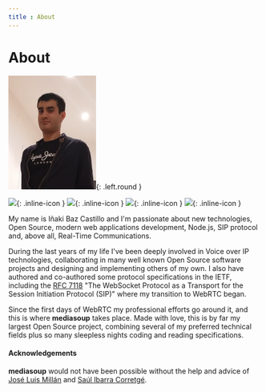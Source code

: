 ```yaml
---
title : About
---
```



# About

![Iñaki Baz Castillo][ibc-image]{: .left.round }

[![][linkedin-image]][linkedin-url]{: .inline-icon }
[![][github-image]][github-ibc-url]{: .inline-icon }
[![][github-image]][github-versatica-url]{: .inline-icon }
[![][twitter-image]][twitter-url]{: .inline-icon }

My name is Iñaki Baz Castillo and I'm passionate about new technologies, Open Source, modern web applications development, Node.js, SIP protocol and, above all, Real-Time Communications.

During the last years of my life I've been deeply involved in Voice over IP technologies, collaborating in many well known Open Source software projects and designing and implementing others of my own. I also have authored and co-authored some protocol specifications in the IETF, including the [RFC 7118](http://tools.ietf.org/html/rfc7118) "The WebSocket Protocol as a Transport for the Session Initiation Protocol (SIP)" where my transition to WebRTC began.

Since the first days of WebRTC my professional efforts go around it, and this is where **mediasoup** takes place. Made with love, this is by far my largest Open Source project, combining several of my preferred technical fields plus so many sleepless nights coding and reading specifications.


#### Acknowledgements

**mediasoup** would not have been possible without the help and advice of [José Luis Millán][jmillan-url] and [Saúl Ibarra Corretgé][saghul-url].




[ibc-image]: /images/ibc.jpg
[linkedin-image]: /images/icon-linkedin.svg
[linkedin-url]: https://linkedin.com/in/inakibaz
[github-image]: /images/icon-github.svg
[github-ibc-url]: https://github.com/ibc
[github-versatica-url]: https://github.com/versatica
[twitter-image]: /images/icon-twitter.svg
[twitter-url]: https://twitter.com/ibc_tw
[jmillan-url]: https://github.com/jmillan
[saghul-url]: http://bettercallsaghul.com


